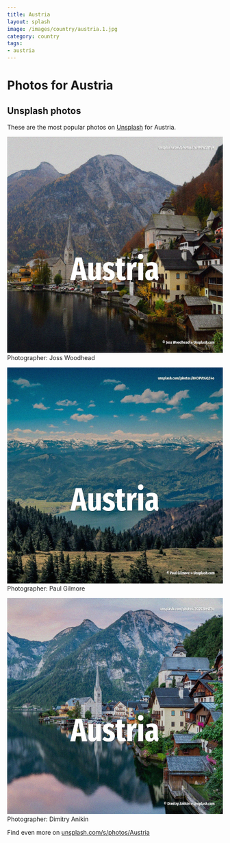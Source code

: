 ```yaml
---
title: Austria
layout: splash
image: /images/country/austria.1.jpg
category: country
tags:
- austria
---
```

# Photos for Austria
 
## Unsplash photos
These are the most popular photos on [Unsplash](https://unsplash.com) for Austria.
 
![Austria](/images/country/austria.1.jpg)
Photographer:  Joss Woodhead
 
![Austria](/images/country/austria.2.jpg)
Photographer:  Paul Gilmore
 
![Austria](/images/country/austria.3.jpg)
Photographer:  Dimitry Anikin
 
Find even more on [unsplash.com/s/photos/Austria](https://unsplash.com/s/photos/Austria)
 
